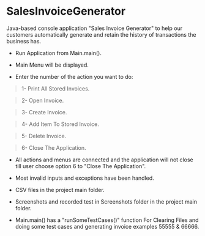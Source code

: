 # SalesInvoiceGenerator
 Java-based console application "Sales Invoice Generator" to help our customers automatically generate and retain the history of transactions the business has.
- Run Application from Main.main().

- Main Menu will be displayed.

- Enter the number of the action you want to do:

> 1- Print All Stored Invoices.

> 2- Open Invoice.

> 3- Create Invoice.

> 4- Add Item To Stored Invoice.

> 5- Delete Invoice.

> 6- Close The Application.

- All actions and menus are connected and the application will not close till user choose option 6 to "Close The Application".

- Most invalid inputs and exceptions have been handled.

- CSV files in the project main folder.

- Screenshots and recorded test in Screenshots folder in the project main folder.

- Main.main() has a "runSomeTestCases()" function For Clearing Files and doing some test cases and generating invoice examples 55555 & 66666.  
